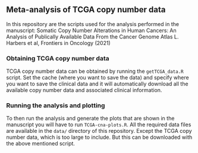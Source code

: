 ## Meta-analysis of TCGA copy number data
In this repository are the scripts used for the analysis performed in the manuscript: Somatic Copy Number Alterations in Human Cancers: An Analysis of Publically Available Data From the Cancer Genome Atlas
L. Harbers et al, Frontiers in Oncology (2021)

### Obtaining TCGA copy number data
TCGA copy number data can be obtained by running the `getTCGA_data.R` script. Set the cache (where you want to save the data) and specify where you want to save the clinical data and it will automatically download all the available copy number data and associated clinical information. 

### Running the analysis and plotting
To then run the analysis and generate the plots that are shown in the manuscript you will have to run `TCGA-cna-plots.R`. All the required data files are available in the `data/` directory of this repository. Except the TCGA copy number data, which is too large to include. But this can be downloaded with the above mentioned script. 
